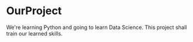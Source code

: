 # OurProject
We're learning Python and going to learn Data Science. This project shall train our learned skills.
